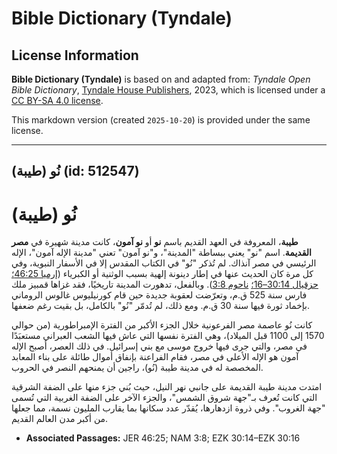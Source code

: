 # Bible Dictionary (Tyndale)

## License Information

**Bible Dictionary (Tyndale)** is based on and adapted from: _Tyndale Open Bible Dictionary_, [Tyndale House Publishers](https://tyndaleopenresources.com/), 2023, which is licensed under a [CC BY-SA 4.0 license](https://creativecommons.org/licenses/by-sa/4.0/legalcode.en).

This markdown version (created `2025-10-20`) is provided under the same license.



--------------------------------

## نُو (طيبة) (id: 512547)

نُو (طيبة)
==========

**طيبة**، المعروفة في العهد القديم باسم **نو** أو **نو آمون**، كانت مدينة شهيرة في **مصر القديمة**. اسم "نو" يعني ببساطة "المدينة"، و"نو آمون" تعني "مدينة الإله آمون"، الإله الرئيسي في مصر آنذاك. لم تُذكر "نُو" في الكتاب المقدس إلا في الأسفار النبوية، وفي كل مرة كان الحديث عنها في إطار دينونة إلهية بسبب الوثنية أو الكبرياء ([إرميا 46:25؛](https://ref.ly/Jer46:25) [حزقيال 30:14–16؛](https://ref.ly/Ezek30:14-Ezek30:16) [ناحوم 3:8](https://ref.ly/Nah3:8)). وبالفعل، تدهورت المدينة تاريخيًا، فقد غزاها قمبيز ملك فارس سنة 525 ق.م، وتعرّضت لعقوبة جديدة حين قام كورنيليوس غالوس الروماني بإخماد ثورة فيها سنة 30 ق.م. ومع ذلك، لم تُدمّر "نُو" بالكامل، بل بقيت رغم ضعفها.

كانت نُو عاصمة مصر الفرعونية خلال الجزء الأكبر من الفترة الإمبراطورية (من حوالي 1570 إلى 1100 قبل الميلاد)، وهي الفترة نفسها التي عاش فيها الشعب العبراني مستعبَدًا في مصر، والتي جرى فيها خروج موسى مع بني إسرائيل. في ذلك العصر، أصبح الإله آمون هو الإله الأعلى في مصر، فقام الفراعنة بإنفاق أموال طائلة على بناء المعابد المخصصة له في مدينة طيبة (نُو)، راجين أن يمنحهم النصر في الحروب.

امتدت مدينة طيبة القديمة على جانبي نهر النيل، حيث بُني جزء منها على الضفة الشرقية التي كانت تُعرف بـ"جهة شروق الشمس"، والجزء الآخر على الضفة الغربية التي تُسمى "جهة الغروب". وفي ذروة ازدهارها، يُقدّر عدد سكانها بما يقارب المليون نسمة، مما جعلها من أكبر مدن العالم القديم.

* **Associated Passages:** JER 46:25; NAM 3:8; EZK 30:14–EZK 30:16

